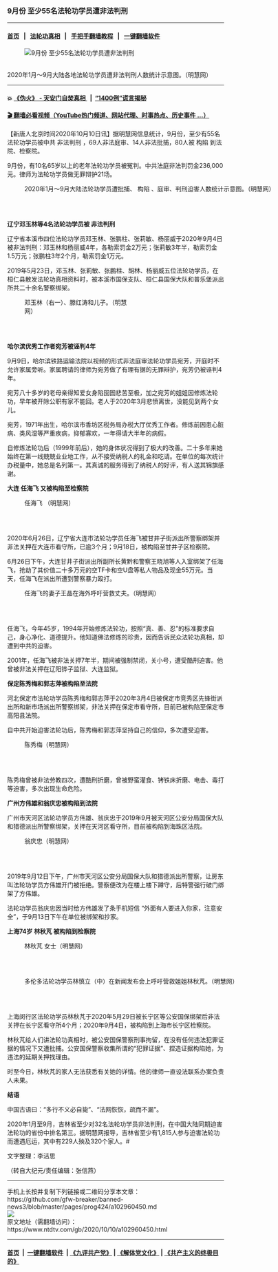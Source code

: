 ### 9月份 至少55名法轮功学员遭非法判刑
------------------------

#### [首页](https://github.com/gfw-breaker/banned-news3/blob/master/README.md) &nbsp;&nbsp;|&nbsp;&nbsp; [法轮功真相](https://github.com/begood0513/basic/blob/master/README.md)  &nbsp;&nbsp;|&nbsp;&nbsp; [手把手翻墙教程](https://github.com/gfw-breaker/guides/wiki)  &nbsp;&nbsp;|&nbsp;&nbsp; [一键翻墙软件](https://github.com/gfw-breaker/nogfw/blob/master/README.md)  



<div><div class="featured_image">
 <figure>
  <img alt="9月份 至少55名法轮功学员遭非法判刑" src="https://i.ntdtv.com/assets/uploads/2020/10/2020-10-12_134527-800x450.jpg"/>
 </figure><br/>
 <span class="caption">
  2020年1月～9月大陆各地法轮功学员遭非法判刑人数统计示意图。（明慧网）
 </span>
</div>
</div><hr/>

#### 💥 [《伪火》 - 天安门自焚真相 ](http://158.247.195.190:10000/videos/blog/weihuo.html)&nbsp; |&nbsp; [“1400例”谎言揭秘  ](http://158.247.195.190:10000/videos/blog/jiexi1400.html)

#### [ 🎬  翻墙必看视频（YouTube热门频道、网站代理、时事热点、历史事件 ...）](https://github.com/gfw-breaker/links/blob/master/banned.md)

<div><div class="post_content" itemprop="articleBody">
 <p>
  【新唐人北京时间2020年10月10日讯】据明慧网信息统计，9月份，至少有55名法轮功学员被中共
  <ok href="https://www.ntdtv.com/gb/非法判刑.htm">
   非法判刑
  </ok>
  ，69人非法庭审、14人非法批捕，80人被
  <ok href="https://www.ntdtv.com/gb/构陷.htm">
   构陷
  </ok>
  到法院、检察院。
 </p>
 <p>
  9月份，有10名65岁以上的老年法轮功学员被冤判。中共法庭非法判罚金236,000元。律师为法轮功学员做无罪辩护21场。
 </p>
 <figure class="wp-caption alignnone" id="attachment_102961382" style="width: 600px">
  <img alt="" class="size-medium wp-image-102961382" src="https://i.ntdtv.com/assets/uploads/2020/10/2020-10-12_141701-600x433.jpg">
   <br/><figcaption class="wp-caption-text">
    2020年1月～9月大陆法轮功学员遭批捕、
    <ok href="https://www.ntdtv.com/gb/构陷.htm">
     构陷
    </ok>
    、庭审、判刑迫害人数统计示意图。（明慧网）
    <br/>
   </figcaption><br/>
  </img>
 </figure><br/>
 <p>
  <strong>
   辽宁邓玉林等4名法轮功学员被
   <ok href="https://www.ntdtv.com/gb/非法判刑.htm">
    非法判刑
   </ok>
  </strong>
 </p>
 <p>
  辽宁省本溪市四位法轮功学员邓玉林、张鹏柱、张莉敏、杨丽威于2020年9月4日被非法判刑：邓玉林和杨丽威4年，各勒索罚金2万元；张莉敏3年半，勒索罚金1.5万元；张鹏柱3年2个月，勒索罚金1万元。
 </p>
 <p>
  2019年5月23日，邓玉林、张莉敏、张鹏柱、胡林、杨丽威五位法轮功学员，在桓仁县散发法轮功真相资料时，被本溪市国保支队、桓仁县国保大队和普乐堡派出所共二十余名警察绑架。
 </p>
 <figure class="wp-caption alignnone" id="attachment_102961379" style="width: 264px">
  <img alt="" class="size-full wp-image-102961379" src="https://i.ntdtv.com/assets/uploads/2020/10/2020-10-12_134328-1.jpg">
   <br/><figcaption class="wp-caption-text">
    邓玉林（右一）、滕红涛和儿子。（明慧网）
    <br/>
   </figcaption><br/>
  </img>
 </figure><br/>
 <p>
  <strong>
   哈尔滨优秀工作者宛芳被诬判4年
  </strong>
 </p>
 <p>
  9月9日，哈尔滨铁路运输法院以视频的形式非法庭审法轮功学员宛芳，开庭时不允许家属旁听。家属聘请的律师为宛芳做了有理有据的无罪辩护，宛芳仍被诬判4年。
 </p>
 <p>
  宛芳八十多岁的老母亲得知爱女身陷囹圄悲苦至极，加之宛芳的姐姐因修炼法轮功，早年被开除公职有家不能回。老人于2020年3月悲愤离世，没能见到两个女儿。
 </p>
 <p>
  宛芳，1971年出生，哈尔滨市香坊区税务局办税大厅优秀工作者。修炼前因患心脏病、类风湿等严重疾病，抑郁寡欢，一年得请大半年的病假。
 </p>
 <p>
  自修炼法轮功后（1999年前后），她的身体状况得到了极大的改善。二十多年来她始终在第一线兢兢业业地工作，从不接受纳税人的礼金和吃请。在单位的每次统计办税量中，她总是名列第一。其真诚的服务得到了纳税人的好评，有人送其锦旗感谢。
 </p>
 <p>
  <strong>
   大连
   <ok href="https://www.ntdtv.com/gb/任海飞.htm">
    任海飞
   </ok>
   又被构陷至检察院
  </strong>
 </p>
 <figure class="wp-caption alignnone" id="attachment_102961378" style="width: 600px">
  <img alt="" class="size-medium wp-image-102961378" src="https://i.ntdtv.com/assets/uploads/2020/10/2020-10-12_134312-1-600x429.jpg"/>
  <br/><figcaption class="wp-caption-text">
   <ok href="https://www.ntdtv.com/gb/任海飞.htm">
    任海飞
   </ok>
   （明慧网）
   <br/>
  </figcaption><br/>
 </figure><br/>
 <p>
  2020年6月26日，辽宁省大连市法轮功学员任海飞被甘井子街派出所警察绑架并非法关押在大连市看守所，已逾3个月；9月18日，被构陷至甘井子区检察院。
 </p>
 <p>
  6月26日下午，大连甘井子街派出所副所长黄黔和警察王晓旭等人入室绑架了任海飞，抢劫了其价值二十多万元的空TF卡和空U盘等私人物品及现金55万元。当天，任海飞在派出所遭到警察暴力殴打。
 </p>
 <figure class="wp-caption alignnone" id="attachment_102961377" style="width: 600px">
  <img alt="" class="size-medium wp-image-102961377" src="https://i.ntdtv.com/assets/uploads/2020/10/2020-10-12_134303-1-600x457.jpg"/>
  <br/><figcaption class="wp-caption-text">
   任海飞的妻子王晶在海外呼吁营救丈夫。（明慧网）
   <br/>
  </figcaption><br/>
 </figure><br/>
 <p>
  任海飞，今年45岁，1994年开始修炼法轮功，按照“真、善、忍”的标准要求自己，身心净化、道德提升。他知道佛法修炼的珍贵，因而告诉民众法轮功真相，却遭到中共的迫害。
 </p>
 <p>
  2001年，任海飞被非法关押7年半，期间被强制禁闭，关小号，遭受酷刑迫害。他曾被非法关押在辽阳铧子监狱、大连监狱。
 </p>
 <p>
  <strong>
   保定陈秀梅和郭志萍被构陷至法院
  </strong>
 </p>
 <p>
  河北保定市法轮功学员陈秀梅和郭志萍于2020年3月4日被保定市竞秀区先锋街派出所和新市场派出所警察绑架，非法关押在保定市看守所，目前已被构陷至保定市高阳县法院。
 </p>
 <p>
  自中共开始迫害法轮功后，陈秀梅和郭志萍坚持自己的信仰，多次遭受迫害。
 </p>
 <figure class="wp-caption alignnone" id="attachment_102961376" style="width: 246px">
  <img alt="" class="size-full wp-image-102961376" src="https://i.ntdtv.com/assets/uploads/2020/10/2020-10-12_134251-1.jpg"/>
  <br/><figcaption class="wp-caption-text">
   陈秀梅（明慧网）
   <br/>
  </figcaption><br/>
 </figure><br/>
 <p>
  陈秀梅曾被非法劳教四次，遭酷刑折磨，曾被野蛮灌食、铐铁床折磨、电击、毒打等迫害，多次出现生命危险。
 </p>
 <p>
  <strong>
   广州方伟雄和翁庆忠被构陷到法院
  </strong>
 </p>
 <p>
  广州市天河区法轮功学员方伟雄、翁庆忠于2019年9月被天河区公安分局国保大队和猎德派出所警察绑架，关押在天河区看守所，目前被构陷到海珠区法院。
 </p>
 <figure class="wp-caption alignnone" id="attachment_102961375" style="width: 281px">
  <img alt="" class="size-full wp-image-102961375" src="https://i.ntdtv.com/assets/uploads/2020/10/2020-10-12_134236-1.jpg"/>
  <br/><figcaption class="wp-caption-text">
   翁庆忠（明慧网）
   <br/>
  </figcaption><br/>
 </figure><br/>
 <p>
  2019年9月12日下午，广州市天河区公安分局国保大队和猎德派出所警察，让房东叫法轮功学员方伟雄开门被拒绝。警察便改为在楼上楼下蹲守，后特警强行破门绑架了方伟雄。
 </p>
 <p>
  法轮功学员翁庆忠因当时给方伟雄发了条手机短信 “外面有人要进入你家，注意安全”，于9月13日下午在单位被绑架和抄家。
 </p>
 <p>
  <strong>
   上海74岁
   <ok href="https://www.ntdtv.com/gb/林秋芃.htm">
    林秋芃
   </ok>
   被构陷到检察院
  </strong>
 </p>
 <figure class="wp-caption alignnone" id="attachment_102961372" style="width: 443px">
  <img alt="" class="size-full wp-image-102961372" src="https://i.ntdtv.com/assets/uploads/2020/10/2020-10-12_134224-1.jpg"/>
  <br/><figcaption class="wp-caption-text">
   <ok href="https://www.ntdtv.com/gb/林秋芃.htm">
    林秋芃
   </ok>
   女士（明慧网）
  </figcaption><br/>
 </figure><br/>
 <figure class="wp-caption alignnone" id="attachment_102961371" style="width: 600px">
  <img alt="" class="size-medium wp-image-102961371" src="https://i.ntdtv.com/assets/uploads/2020/10/2020-10-12_134153-1-600x403.jpg"/>
  <br/><figcaption class="wp-caption-text">
   多伦多法轮功学员林慎立（中）在新闻发布会上呼吁营救姐姐林秋芃。（明慧网）
   <br/>
  </figcaption><br/>
 </figure><br/>
 <p>
  上海闵行区法轮功学员林秋芃于2020年5月29日被长宁区等公安国保绑架后非法关押在长宁区看守所4个月；2020年9月4日，被构陷到上海市长宁区检察院。
 </p>
 <p>
  林秋芃给人们讲法轮功真相时，被公安国保警察刑事拘留，在没有任何违法犯罪证据的情况下又遭批捕。公安国保警察收集所谓的“犯罪证据”、捏造证据构陷她，为违法的延期关押找理由。
 </p>
 <p>
  时至今日，林秋芃的家人无法获悉有关她的详情。他的律师一直设法联系办案负责人未果。
 </p>
 <p>
  <strong>
   结语
  </strong>
 </p>
 <p>
  中国古语曰：“多行不义必自毙”、“法网恢恢，疏而不漏”。
 </p>
 <p>
  2020年1月至9月，吉林省至少对32名法轮功学员非法判刑，在中国大陆同期迫害法轮功的省份中排名第三。据明慧网报导，吉林省至少有1,815人参与迫害法轮功而遭遇厄运，其中有229人殃及320个家人。#
 </p>
 <p>
  文字整理：李洁思
 </p>
 <p>
  （转自大纪元/责任编辑：张信燕）
 </p>
 <div class="single_ad">
 </div>
</div>
</div>
<hr/>
手机上长按并复制下列链接或二维码分享本文章：<br/>
https://github.com/gfw-breaker/banned-news3/blob/master/pages/prog424/a102960450.md <br/>
<a href='https://github.com/gfw-breaker/banned-news3/blob/master/pages/prog424/a102960450.md'><img src='https://github.com/gfw-breaker/banned-news3/blob/master/pages/prog424/a102960450.md.png'/></a> <br/>
原文地址（需翻墙访问）：https://www.ntdtv.com/gb/2020/10/10/a102960450.html


------------------------
#### [首页](https://github.com/gfw-breaker/banned-news3/blob/master/README.md) &nbsp;|&nbsp; [一键翻墙软件](https://github.com/gfw-breaker/nogfw/blob/master/README.md) &nbsp;| [《九评共产党》](https://github.com/gfw-breaker/9ping.md/blob/master/README.md#九评之一评共产党是什么) | [《解体党文化》](https://github.com/gfw-breaker/jtdwh.md/blob/master/README.md) | [《共产主义的终极目的》](https://github.com/gfw-breaker/gczydzjmd.md/blob/master/README.md)


<img src='http://gfw-breaker.win/banned-news3/pages/prog424/a102960450.md' width='0px' height='0px'/>